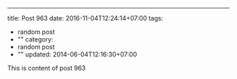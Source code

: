 ---
title: Post 963
date: 2016-11-04T12:24:14+07:00
tags:
  - random post
  - ""
category:
  - random post
  - ""
updated: 2014-06-04T12:16:30+07:00

This is content of post 963